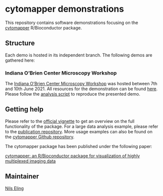 # cytomapper demonstrations

This repository contains software demonstrations focusing on the [cytomapper](https://www.bioconductor.org/packages/release/bioc/html/cytomapper.html) R/Bioconductor package.

## Structure

Each demo is hosted in its independent branch.
The following demos are gathered here:

### Indiana O’Brien Center Microscopy Workshop

The [Indiana O’Brien Center Microscopy Workshop](http://static.medicine.iupui.edu/obrien/2021Schedule.pdf) was hosted between 7th and 10th June 2021.
All resources for the demonstration can be found [here](https://github.com/BodenmillerGroup/cytomapper_demos).
Please follow the [analysis script](https://github.com/BodenmillerGroup/cytomapper_demos/blob/main/scripts/cytomapper_workshop.md) to reproduce the presented demo.

## Getting help

Please refer to the [official vignette](https://www.bioconductor.org/packages/release/bioc/vignettes/cytomapper/inst/doc/cytomapper.html) to get an overview on the full functionality of the package.
For a large data analysis example, please refer to the [publication repository](https://bodenmillergroup.github.io/cytomapper_publication/).
More usage examples can also be found on the [cytomapper Github repository](https://github.com/BodenmillerGroup/cytomapper).

The cytomapper package has been published under the following paper:

[cytomapper: an R/Bioconductor package for visualization of highly multiplexed imaging data](https://academic.oup.com/bioinformatics/article/36/24/5706/6050702)

## Maintainer

[Nils Eling](https://github.com/nilseling)
